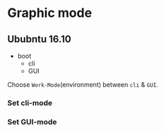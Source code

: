 # Graphic mode

## Ububntu 16.10

- boot
  - cli
  - GUI

Choose `Work-Mode`(environment) between `cli` & `GUI`.

### Set cli-mode

### Set GUI-mode

